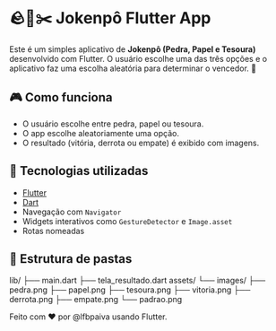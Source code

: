 # 🪨📄✂️ Jokenpô Flutter App

Este é um simples aplicativo de **Jokenpô (Pedra, Papel e Tesoura)** desenvolvido com Flutter. O usuário escolhe uma das três opções e o aplicativo faz uma escolha aleatória para determinar o vencedor. 🚀


## 🎮 Como funciona

- O usuário escolhe entre pedra, papel ou tesoura.
- O app escolhe aleatoriamente uma opção.
- O resultado (vitória, derrota ou empate) é exibido com imagens.

## 📱 Tecnologias utilizadas

- [Flutter](https://flutter.dev/)
- [Dart](https://dart.dev/)
- Navegação com `Navigator`
- Widgets interativos como `GestureDetector` e `Image.asset`
- Rotas nomeadas

## 📁 Estrutura de pastas

lib/ ├── main.dart ├── tela_resultado.dart assets/ └── images/ ├── pedra.png ├── papel.png ├── tesoura.png ├── vitoria.png ├── derrota.png ├── empate.png └── padrao.png


Feito com ❤️ por @lfbpaiva usando Flutter.
